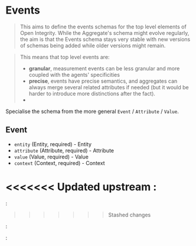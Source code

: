 # Events

> This aims to define the events schemas for the top level elements of Open Integrity. While the Aggregate's schema might evolve regularly, the aim is that the Events schema stays very stable with new versions of schemas being added while older versions might remain.

> This means that top level events are:
> - **granular**, measurement events can be less granular and more coupled with the agents' specificities
> - **precise**, events have precise semantics, and aggregates can always merge several related attributes if needed (but it would be harder to introduce more distinctions after the fact).
> -

Specialise the schema from the more general `Event` / `Attribute` / `Value`.


## Event
 - `entity` (Entity, required) - Entity
 - `attribute` (Attribute, required) - Attribute
 - `value` (Value, required) - Value
 - `context` (Context, required) - Context

<<<<<<< Updated upstream
:[](base.md)
=======
:[](../_meta/base.md)
>>>>>>> Stashed changes

:[](../_meta/semantics.md)

:[](entities.md)
